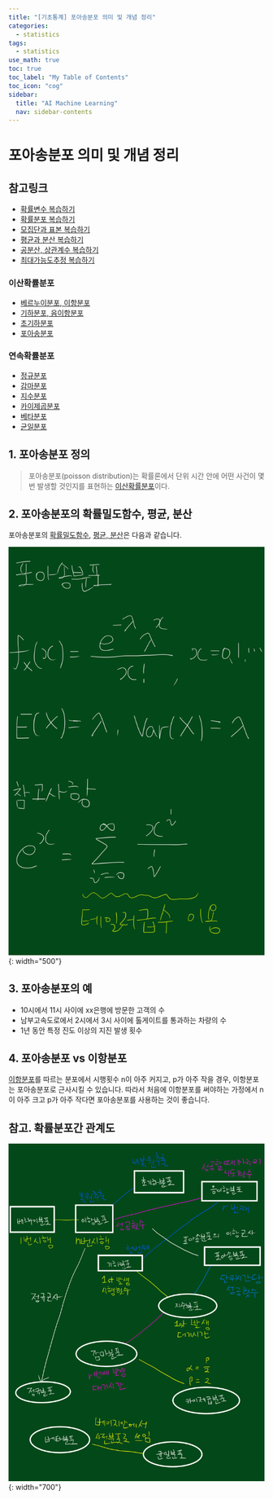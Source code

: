 ```yaml
---
title: "[기초통계] 포아송분포 의미 및 개념 정리" 
categories:
  - statistics
tags:
  - statistics
use_math: true
toc: true
toc_label: "My Table of Contents"
toc_icon: "cog"
sidebar:
  title: "AI Machine Learning"
  nav: sidebar-contents
---
```


# 포아송분포 의미 및 개념 정리

## 참고링크 
* [확률변수 복습하기](https://losskatsu.github.io/statistics/random-variable/)
* [확률분포 복습하기](https://losskatsu.github.io/statistics/prob-distribution/)
* [모집단과 표본 복습하기](https://losskatsu.github.io/statistics/population-sample/)
* [평균과 분산 복습하기](https://losskatsu.github.io/statistics/mean-vairance/) 
* [공분산, 상관계수 복습하기](https://losskatsu.github.io/statistics/cov-corr/) 
* [최대가능도추정 복습하기](https://losskatsu.github.io/statistics/mle/)
### 이산확률분포
* [베르누이분포, 이항분포](https://losskatsu.github.io/statistics/binomial/) 
* [기하분포, 음이항분포](https://losskatsu.github.io/statistics/geometric-negative/)
* [초기하분포](https://losskatsu.github.io/statistics/hypergeometric/)
* [포아송분포](https://losskatsu.github.io/statistics/poisson/)
### 연속확률분포
* [정규분포](https://losskatsu.github.io/statistics/normaldist/)
* [감마분포](https://losskatsu.github.io/statistics/gammadist/)
* [지수분포](https://losskatsu.github.io/statistics/exponentialdist/)
* [카이제곱분포](https://losskatsu.github.io/statistics/chisquareddist/)
* [베타분포](https://losskatsu.github.io/statistics/betadist/)
* [균일분포](https://losskatsu.github.io/statistics/uniformdist/)

## 1. 포아송분포 정의

> 포아송분포(poisson distribution)는 확률론에서 단위 시간 안에 어떤 사건이 몇 번 발생할 것인지를 표현하는 [이산확률분포](https://losskatsu.github.io/statistics/prob-distribution/)이다. 

## 2. 포아송분포의 확률밀도함수, 평균, 분산

포아송분포의 [확률밀도함수](https://losskatsu.github.io/statistics/prob-distribution/#), [평균, 분산](https://losskatsu.github.io/statistics/mean-vairance/#)은 다음과 같습니다.

![figure01](/assets/images/statistics/poisson/poisson01.jpg){: width="500"}

## 3. 포아송분포의 예 

* 10시에서 11시 사이에 xx은행에 방문한 고객의 수
* 남부고속도로에서 2시에서 3시 사이에 톨게이트를 통과하는 차량의 수
* 1년 동안 특정 진도 이상의 지진 발생 횟수


## 4. 포아송분포 vs 이항분포 

[이항분포](https://losskatsu.github.io/statistics/binomial/#)를 따르는 분포에서 시행횟수 n이 아주 커지고, p가 아주 작을 경우, 이항분포는 포아송분포로 근사시킬 수 있습니다. 
따라서 처음에 이항분포를 써야하는 가정에서 n이 아주 크고 p가 아주 작다면 포아송분포를 사용하는 것이 좋습니다. 

## 참고. 확률분포간 관계도

![figure100](/assets/images/statistics/dist_rel.jpg){: width="700"}


